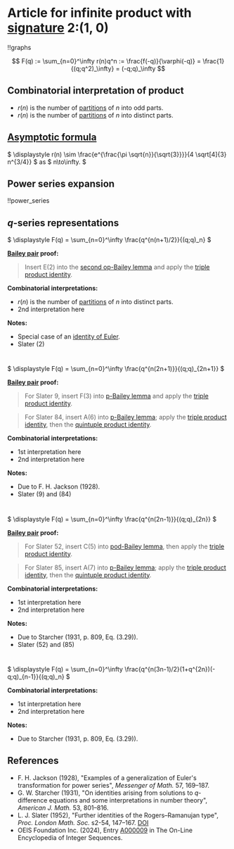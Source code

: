 # Article for infinite product with [signature](../product_signature.html) 2:(1, 0)

!!graphs

$$ F(q) := \sum_{n=0}^\infty r(n)q^n := \frac{f(-q)}{\varphi(-q)} = \frac{1}{(q;q^2)_\infty} = (-q;q)_\infty $$

## Combinatorial interpretation of product

- $r(n)$ is the number of [partitions](../partitions.html#integer_partitions) of $n$ into odd parts.
- $r(n)$ is the number of [partitions](../partitions.html#integer_partitions) of $n$ into distinct parts.

## [Asymptotic formula](../asymptotics.html)

$ \displaystyle r(n) \sim \frac{e^{\frac{\pi  \sqrt{n}}{\sqrt{3}}}}{4 \sqrt[4]{3} n^{3/4}} $ as $ n\to\infty. $

## Power series expansion

!!power_series

## $q$-series representations

$ \displaystyle F(q) = \sum_{n=0}^\infty \frac{q^{n(n+1)/2}}{(q;q)_n} $

**[Bailey pair](../Bailey_pairs.html) proof:**
> Insert E(2) into the [second op-Bailey lemma](../bailey_pairs.html#2nd_op_Bailey_lemma) and apply the [triple product identity](../q-series.html#triple_product).

**Combinatorial interpretations:**
- $r(n)$ is the number of [partitions](../partitions.html#integer_partitions) of $n$ into distinct parts.
- 2nd interpretation here
    
**Notes:**
- Special case of an [identity of Euler](../fundamental_q-hypergeometric_sums.html#Euler_id).
- Slater (2)

#

$ \displaystyle F(q) = \sum_{n=0}^\infty \frac{q^{n(2n+1)}}{(q;q)_{2n+1}} $


**[Bailey pair](../Bailey_pairs.html) proof:**
> For Slater 9, insert F(3) into [p-Bailey lemma](../bailey_pairs.html#p_Bailey_lemma) and apply the [triple product identity](../q-series.html#triple_product).

> For Slater 84, insert A(6) into [p-Bailey lemma](../bailey_pairs.html#p_Bailey_lemma); apply the [triple product identity](../q-series.html#triple_product), then the [quintuple product identity](../q-series.html#quintuple_product).

**Combinatorial interpretations:**
- 1st interpretation here
- 2nd interpretation here
    
**Notes:**
- Due to F. H. Jackson (1928).
- Slater (9) and (84)

#

$ \displaystyle F(q) = \sum_{n=0}^\infty \frac{q^{n(2n-1)}}{(q;q)_{2n}} $

**[Bailey pair](../Bailey_pairs.html) proof:**
> For Slater 52, insert C(5) into [pod-Bailey lemma](../bailey_pairs.html#pod_Bailey_lemma), then apply the [triple product identity](../q-series.html#triple_product).

> For Slater 85, insert A(7) into [p-Bailey lemma](../bailey_pairs.html#p_Bailey_lemma); apply the [triple product identity](../q-series.html#triple_product), then
         the [quintuple product identity](../q-series.html#quintuple_product).

**Combinatorial interpretations:**
- 1st interpretation here
- 2nd interpretation here
    
**Notes:**
- Due to Starcher (1931, p. 809, Eq. (3.29)).
- Slater (52) and (85)

#

$ \displaystyle F(q) = \sum_{n=0}^\infty \frac{q^{n(3n-1)/2}(1+q^{2n})(-q;q)_{n-1}}{(q;q)_n} $

**Combinatorial interpretations:**
- 1st interpretation here
- 2nd interpretation here
    
**Notes:**
- Due to Starcher (1931, p. 809, Eq. (3.29)).
    
## References
- F. H. Jackson (1928), "Examples of a generalization of Euler's transformation for power series", *Messenger of Math.* 57, 169–187.
- G. W. Starcher (1931), "On identities arising from solutions to $q$-difference equations and some interpretations in number theory", *American J. Math.* 53, 801–816.
- L. J. Slater (1952), "Further identities of the Rogers–Ramanujan type", *Proc. London Math. Soc.* s2-54, 147–167. [DOI](https://doi.org/10.1112/plms/s2-54.2.147)
- OEIS Foundation Inc. (2024), Entry [A000009](https://oeis.org/A000009) in The On-Line Encyclopedia of Integer Sequences.
